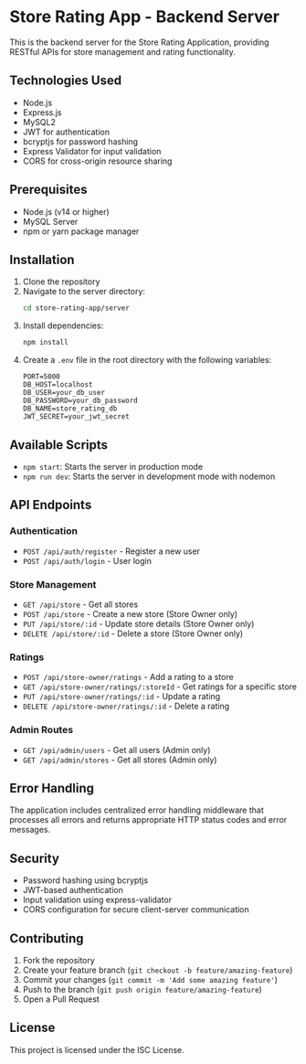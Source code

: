 # Store Rating App - Backend Server

This is the backend server for the Store Rating Application, providing RESTful APIs for store management and rating functionality.

## Technologies Used

- Node.js
- Express.js
- MySQL2
- JWT for authentication
- bcryptjs for password hashing
- Express Validator for input validation
- CORS for cross-origin resource sharing

## Prerequisites

- Node.js (v14 or higher)
- MySQL Server
- npm or yarn package manager

## Installation

1. Clone the repository
2. Navigate to the server directory:
   ```bash
   cd store-rating-app/server
   ```
3. Install dependencies:
   ```bash
   npm install
   ```
4. Create a `.env` file in the root directory with the following variables:
   ```
   PORT=5000
   DB_HOST=localhost
   DB_USER=your_db_user
   DB_PASSWORD=your_db_password
   DB_NAME=store_rating_db
   JWT_SECRET=your_jwt_secret
   ```

## Available Scripts

- `npm start`: Starts the server in production mode
- `npm run dev`: Starts the server in development mode with nodemon

## API Endpoints

### Authentication
- `POST /api/auth/register` - Register a new user
- `POST /api/auth/login` - User login

### Store Management
- `GET /api/store` - Get all stores
- `POST /api/store` - Create a new store (Store Owner only)
- `PUT /api/store/:id` - Update store details (Store Owner only)
- `DELETE /api/store/:id` - Delete a store (Store Owner only)

### Ratings
- `POST /api/store-owner/ratings` - Add a rating to a store
- `GET /api/store-owner/ratings/:storeId` - Get ratings for a specific store
- `PUT /api/store-owner/ratings/:id` - Update a rating
- `DELETE /api/store-owner/ratings/:id` - Delete a rating

### Admin Routes
- `GET /api/admin/users` - Get all users (Admin only)
- `GET /api/admin/stores` - Get all stores (Admin only)

## Error Handling

The application includes centralized error handling middleware that processes all errors and returns appropriate HTTP status codes and error messages.

## Security

- Password hashing using bcryptjs
- JWT-based authentication
- Input validation using express-validator
- CORS configuration for secure client-server communication

## Contributing

1. Fork the repository
2. Create your feature branch (`git checkout -b feature/amazing-feature`)
3. Commit your changes (`git commit -m 'Add some amazing feature'`)
4. Push to the branch (`git push origin feature/amazing-feature`)
5. Open a Pull Request

## License

This project is licensed under the ISC License. 